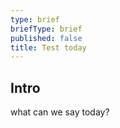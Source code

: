 ```yaml
---
type: brief
briefType: brief
published: false
title: Test today
---
```

## Intro

what can we say today?
